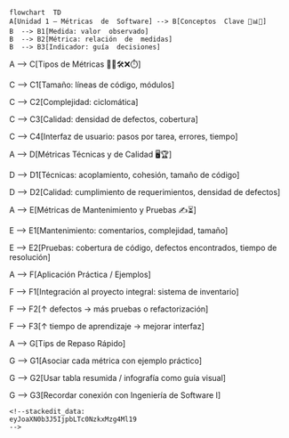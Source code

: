 ```mermaid

flowchart  TD
A[Unidad 1 – Métricas  de  Software] --> B[Conceptos  Clave 📏📊✅]
B  --> B1[Medida: valor  observado]
B  --> B2[Métrica: relación  de  medidas]
B  --> B3[Indicador: guía  decisiones]
```
  

A  --> C[Tipos  de  Métricas 📝🔄🛠️❌⏱️]

C  --> C1[Tamaño: líneas  de  código, módulos]

C  --> C2[Complejidad: ciclomática]

C  --> C3[Calidad: densidad  de  defectos, cobertura]

C  --> C4[Interfaz  de  usuario: pasos  por  tarea, errores, tiempo]

  

A  --> D[Métricas  Técnicas  y  de  Calidad 🖥️🏆]

D  --> D1[Técnicas: acoplamiento, cohesión, tamaño  de  código]

D  --> D2[Calidad: cumplimiento  de  requerimientos, densidad  de  defectos]

  

A  --> E[Métricas  de  Mantenimiento  y  Pruebas ✍️⏳]

E  --> E1[Mantenimiento: comentarios, complejidad, tamaño]

E  --> E2[Pruebas: cobertura  de  código, defectos  encontrados, tiempo  de  resolución]

  

A  --> F[Aplicación  Práctica / Ejemplos]

F  --> F1[Integración  al  proyecto  integral: sistema  de  inventario]

F  --> F2[↑ defectos → más  pruebas  o  refactorización]

F  --> F3[↑ tiempo  de  aprendizaje → mejorar  interfaz]

  

A  --> G[Tips  de  Repaso  Rápido]

G  --> G1[Asociar  cada  métrica  con  ejemplo  práctico]

G  --> G2[Usar  tabla  resumida / infografía  como  guía  visual]

G  --> G3[Recordar  conexión  con  Ingeniería  de  Software  I]
```
<!--stackedit_data:
eyJoaXN0b3J5IjpbLTc0NzkxMzg4Ml19
-->